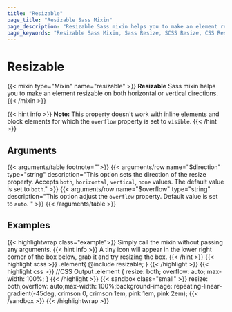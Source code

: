 ```yaml
---
title: "Resizable"
page_title: "Resizable Sass Mixin"
page_description: "Resizable Sass mixin helps you to make an element resizable on both horizontal or vertical directions."
page_keywords: "Resizable Sass Mixin, Sass Resize, SCSS Resize, CSS Resizable, SCSS to CSS, Sass to CSS"
---
```


# Resizable

{{< mixin type="Mixin" name="resizable" >}}
**Resizable** Sass mixin helps you to make an element resizable on both horizontal or vertical directions.
{{< /mixin >}}

{{< hint info >}}
**Note:** This property doesn't work with inline elements and block elements for which the `overflow` property is set to `visible`.
{{< /hint >}}

## Arguments

{{< arguments/table footnote="">}}
  {{< arguments/row name="$direction" type="string" description="This option sets the direction of the resize property. Accepts `both`, `horizontal`, `vertical`, `none` values. The default value is set to `both`." >}}
  {{< arguments/row name="$overflow" type="string" description="This option adjust the `overflow` property. Default value is set to `auto`. " >}}
{{< /arguments/table >}}

## Examples

{{< highlightwrap class="example">}}
Simply call the mixin without passing any arguments. 
{{< hint info >}}
A tiny icon will appear in the lower right corner of the box below, grab it and try resizing the box.
{{< /hint >}}
{{< highlight scss >}}
.element{
  @include resizable;
}
{{< /highlight >}}
{{< highlight css >}}
//CSS Output
.element {
  resize: both;
  overflow: auto;
  max-width: 100%;
}
{{< /highlight >}}
{{< sandbox class="small" >}}
resize: both;overflow: auto;max-width: 100%;background-image: repeating-linear-gradient(-45deg, crimson 0, crimson 1em, pink 1em, pink 2em);
{{< /sandbox >}}
{{< /highlightwrap >}}

